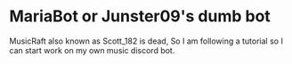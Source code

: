 # MariaBot or Junster09's dumb bot

MusicRaft also known as Scott_182 is dead, So I am following a tutorial so I can start work on my own music discord bot.
